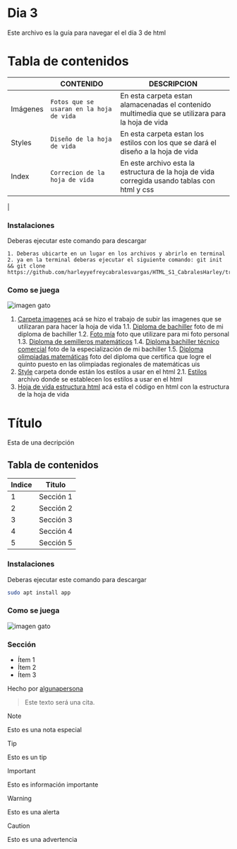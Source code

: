 # Dia 3
Este archivo es la guía para navegar el el día 3 de html

# Tabla de contenidos

|                |CONTENIDO                         |DESCRIPCION                             |
|------------------|------------------------------------|-----------------------------------|
|Imágenes|`Fotos que se usaran en la hoja de vida`            |En esta carpeta estan alamacenadas el contenido multimedia que se utilizara para la hoja de vida         |
|Styles         |`Diseño de la hoja de vida`            |En esta carpeta estan los estilos con los que se dará el diseño a la hoja de vida          |
|Index         |`Correcion de la hoja de vida`|En este archivo esta la estructura de la hoja de vida corregida usando tablas con html y css
|

### Instalaciones 
Deberas ejecutar este comando para descargar 

```
1. Deberas ubicarte en un lugar en los archivos y abrirlo en terminal
2. ya en la terminal deberas ejecutar el siguiente comando: git init && git clone https://github.com/harleyyefreycabralesvargas/HTML_S1_CabralesHarley/tree/master/Dia%203

```

### Como se juega 
![imagen gato](./gato.png)
1. [Carpeta imagenes](imagenes) acá se hizo el trabajo de subir las imagenes que se utilizaran para hacer la hoja de vida
1.1. [Diploma de bachiller](diploma.jpeg) foto de mi diploma de bachiller
1.2. [Foto mía](foto_hoja_de_vida.jpeg) foto que utilizare para mi foto personal
1.3. [Diploma de semilleros matemáticos](semilleros.jpeg) 
1.4. [Diploma bachiller técnico comercial](tecnico.jpeg) foto de la especialización de mi bachiller
1.5. [Diploma olimpiadas matemáticas](uis5.jpeg) foto del diploma que certifica que logre el quinto puesto en las olimpiadas regionales de matemáticas uis
2. [Style](style) carpeta donde están los estilos a usar en el html
2.1. [Estilos](styles.css) archivo donde se establecen los estilos a usar en el html
3. [Hoja de vida estructura html](Index.html) acá esta el código en html con la estructura de la hoja de vida 


# Título
Esta de una decripción

## Tabla de contenidos
| Indice | Titulo  |
|--|--|
| 1 | Sección 1 |
| 2 | Sección 2 |
| 3 | Sección 3 |
| 4 | Sección 4 |
| 5 | Sección 5 |

### Instalaciones 
Deberas ejecutar este comando para descargar 

```bash
sudo apt install app
```

### Como se juega 
![imagen gato](./gato.png)

### Sección 
- Ítem 1
- Ítem 2
- Ítem 3

Hecho por [algunapersona](https://algunapersonaenestemundo)

>Este texto será una cita.

> [!NOTE]
>Esto es una nota especial

> [!TIP]
> Esto es un tip

> [!IMPORTANT]  
> Esto es información importante

> [!WARNING]  
> Esto es una alerta

> [!CAUTION]
> Esto es una advertencia